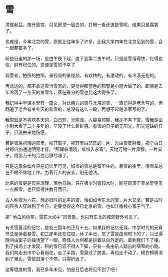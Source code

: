 # 雪

清晨起后，推开窗帘，只见房顶一层白的，打眼一看还道是雪呢，结果只是霜罢了。

也难怪，今年北京的雪，原就比往年多了许多，比我大学四年在北京见到的雪，合一起都要多了。

前些日里的那一场，是由午夜下起，直下到第二夜午时。只是这雪落得快，化得也快，鲜有积住的。这便是雪的不幸了

观雪者，拍照的拍照，录视频的录视频，有欢快的，有激动的，有冷漠无视的。

再北边的，都不拿这雪当雪赏的，更觉得那蓝色的预警是小题大做了的。即便是去年冷落了一冬天的贫雪年，落在春分的雪也比这大得多了。

我记得中学课本里有一篇文，对比南方的雪与北京的雪，一直记得是老舍写的，但翻遍了老舍有关冬天的和雪的，总没有这么一段，再想不起是谁家写的了。

我原就是不喜欢冬天的，白日短，光照浅，人容易抑郁。我亦不喜下雪，雪我是由小到大看了二十多年的，早没了什么新鲜感。有雪的日子断无阳光，阳光短缺的日子，只没由来地伤感。

若是雪后初晴的晨里，推开窗子，视野里白茫茫的一片，光由雪反射着，把个白日衬得倍加通透明亮才好。“照耀临清晓，缤纷入永宵”。天地万物一片肃穆，一片安宁，将那万千的污浊污秽尽埋了。

只是这景象如今只在记忆里可见，城市的雪总是留不住的，暴雪的夜里，清雪车总在不眠不休地工作。为着行人的安全，别无他法。

北京的雪更是毋需清理，落地自融。只在极少时雪较大时，能在房顶干草丛里望见一点积雪，也只留得住数日而已。

古人称雪为六花，想必旧时的北平的雪，恰如如今东北的雪，片大又坚。若是古时的燕京人穿越到了今日，定要觉得这今日北京的雪，也如江南般小家子气了。

那“ 地白风色寒，雪花大如手”的景象，也只有东北的城郊野外可见了。

有关雪最深的记忆，是初三那年的正月十五。如果我的记忆无误，中学时代的元宵节总是伴着暴雪。初三那年还在住校，休了半日，忘了雪是由何时下的了，只记得晚间由窗子向操场望了一眼，奇怪人为何都是排着队向外走的。直到我们下了楼，到了操场上才发现，积的雪已容不得人下脚，只有一条由前人踏出的窄窄的小路。我们向走去市中心看烟花，走了半路，雪莫过了膝盖，再也走不动了。棉衣棉裤湿到了里头，雪依旧落个不停，只得折返了。

这等程度的雪，我已多年未见，怕是日后也将见不到了吧！
